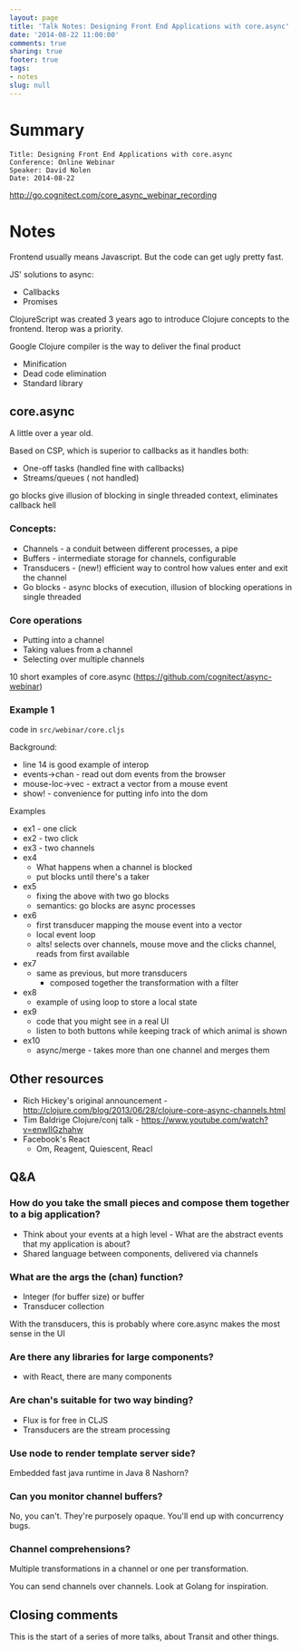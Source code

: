 ```yaml
---
layout: page
title: 'Talk Notes: Designing Front End Applications with core.async'
date: '2014-08-22 11:00:00'
comments: true
sharing: true
footer: true
tags:
- notes
slug: null
---
```


# Summary

    Title: Designing Front End Applications with core.async
    Conference: Online Webinar
    Speaker: David Nolen
    Date: 2014-08-22

<http://go.cognitect.com/core_async_webinar_recording>

# Notes

Frontend usually means Javascript.  But the code can get ugly pretty fast.

JS' solutions to async:

* Callbacks
* Promises

ClojureScript was created 3 years ago to introduce Clojure concepts to the frontend.  Iterop was a priority.

Google Clojure compiler is the way to deliver the final product

* Minification
* Dead code elimination
* Standard library

## core.async

A little over a year old.

Based on CSP, which is superior to callbacks as it handles both:

* One-off tasks (handled fine with callbacks)
* Streams/queues ( not handled)

go blocks give illusion of blocking in single threaded context, eliminates callback hell

### Concepts:

* Channels - a conduit between different processes, a pipe
* Buffers - intermediate storage for channels, configurable
* Transducers - (new!) efficient way to control how values enter and exit the channel
* Go blocks - async blocks of execution, illusion of blocking operations in single threaded

### Core operations

* Putting into a channel
* Taking values from a channel
* Selecting over multiple channels

10 short examples of core.async (<https://github.com/cognitect/async-webinar>)

### Example 1

code in `src/webinar/core.cljs`

Background:

* line 14 is good example of interop
* events->chan - read out dom events from the browser
* mouse-loc->vec - extract a vector from a mouse event
* show! - convenience for putting info into the dom

Examples

* ex1 - one click
* ex2 - two click
* ex3 - two channels
* ex4
    * What happens when a channel is blocked
    * put blocks until there's a taker
* ex5
    * fixing the above with two go blocks
    * semantics: go blocks are async processes
* ex6
    * first transducer mapping the mouse event into a vector
    * local event loop
    * alts! selects over channels, mouse move and the clicks channel, reads from first available
* ex7
    * same as previous, but more transducers
        * composed together the transformation with a filter
* ex8
    * example of using loop to store a local state
* ex9
    * code that you might see in a real UI
    * listen to both buttons while keeping track of which animal is shown
* ex10
    * async/merge - takes more than one channel and merges them

## Other resources

* Rich Hickey's original announcement - <http://clojure.com/blog/2013/06/28/clojure-core-async-channels.html>
* Tim Baldrige Clojure/conj talk - <https://www.youtube.com/watch?v=enwIIGzhahw>
* Facebook's React
    * Om, Reagent, Quiescent, Reacl

## Q&A

### How do you take the small pieces and compose them together to a big application?

* Think about your events at a high level - What are the abstract events that my application is about?
* Shared language between components, delivered via channels

### What are the args the (chan) function?

* Integer (for buffer size) or buffer
* Transducer collection

With the transducers, this is probably where core.async makes the most sense in the UI

### Are there any libraries for large components?

* with React, there are many components

### Are chan's suitable for two way binding?

* Flux is for free in CLJS
* Transducers are the stream processing

### Use node to render template server side?

Embedded fast java runtime in Java 8 Nashorn?

### Can you monitor channel buffers?

No, you can't.  They're purposely opaque.  You'll end up with concurrency bugs.

### Channel comprehensions?

Multiple transformations in a channel or one per transformation.

You can send channels over channels. Look at Golang for inspiration.

## Closing comments

This is the start of a series of more talks, about Transit and other things.
